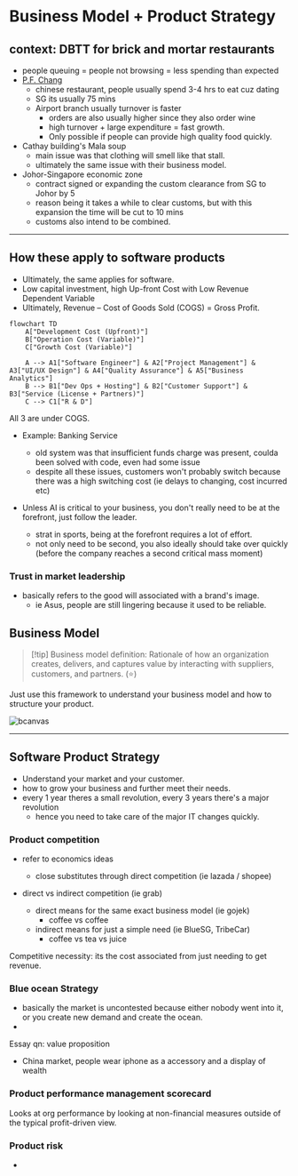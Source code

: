 # Business Model + Product Strategy

## context: DBTT for brick and mortar restaurants

- people queuing = people not browsing = less spending than expected
- [P.F. Chang](https://www.pfchangs.com/)
    - chinese restaurant, people usually spend 3-4 hrs to eat cuz dating
    - SG its usually 75 mins
    - Airport branch usually turnover is faster
        - orders are also usually higher since they also order wine
        - high turnover + large expenditure = fast growth.
        - Only possible if people can provide high quality food quickly.
- Cathay building's Mala soup
    - main issue was that clothing will smell like that stall.
    - ultimately the same issue with their business model.
- Johor-Singapore economic zone
    - contract signed or expanding the custom clearance from SG to Johor by 5
    - reason being it takes a while to clear customs, but with this expansion the time will be cut to 10 mins
    - customs also intend to be combined.

---

## How these apply to software products

- Ultimately, the same applies for software.
- Low capital investment, high Up-front Cost with Low Revenue Dependent Variable
- Ultimately, Revenue – Cost of Goods Sold (COGS) = Gross Profit.

```mermaid
flowchart TD
    A["Development Cost (Upfront)"]
    B["Operation Cost (Variable)"]
    C["Growth Cost (Variable)"]

    A --> A1["Software Engineer"] & A2["Project Management"] & A3["UI/UX Design"] & A4["Quality Assurance"] & A5["Business Analytics"]
    B --> B1["Dev Ops + Hosting"] & B2["Customer Support"] & B3["Service (License + Partners)"]
    C --> C1["R & D"]
```

All 3 are under COGS.

- Example: Banking Service
    - old system was that insufficient funds charge was present, coulda been solved with code, even had some issue
    - despite all these issues, customers won't probably switch because there was a high switching cost (ie delays to changing, cost incurred etc)

- Unless AI is critical to your business, you don't really need to be at the forefront, just follow the leader.
    - strat in sports, being at the forefront requires a lot of effort.
    - not only need to be second, you also ideally should take over quickly (before the company reaches a second critical mass moment)

### Trust in market leadership

- basically refers to the good will associated with a brand's image.
    - ie Asus, people are still lingering because it used to be reliable.

## Business Model

> [!tip] Business model definition:
> Rationale of how an organization creates, delivers, and captures value by interacting with suppliers, customers, and partners. (⭐)

Just use this framework to understand your business model and how to structure your product.

![bcanvas](https://windmill.digital/wp-content/uploads/illustration_business-model-canvas-03-1024x564.png)

---

## Software Product Strategy

- Understand your market and your customer.
- how to grow your business and further meet their needs.
- every 1 year theres a small revolution, every 3 years there's a major revolution
    - hence you need to take care of the major IT changes quickly.

### Product competition

- refer to economics ideas
    - close substitutes through direct competition (ie lazada / shopee)

- direct vs indirect competition (ie grab)
    - direct means for the same exact business model (ie gojek)
        - coffee vs coffee
    - indirect means for just a simple need (ie BlueSG, TribeCar)
        - coffee vs tea vs juice

Competitive necessity: its the cost associated from just needing to get revenue.

### Blue ocean Strategy

- basically the market is uncontested because either nobody went into it, or you create new demand and create the ocean.
-

Essay qn: value proposition

- China market, people wear iphone as a accessory and a display of wealth
  
### Product performance management scorecard

Looks at org performance by looking at non-financial measures outside of the typical profit-driven view.

### Product risk

- 
